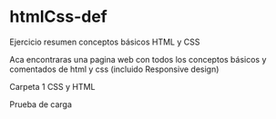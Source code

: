 # htmlCss-def

Ejercicio resumen conceptos básicos HTML y CSS

Aca encontraras una pagina web con todos los conceptos básicos y comentados de html y css (incluido
 Responsive design)

Carpeta 1 CSS y HTML

Prueba de carga
